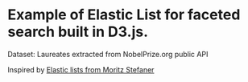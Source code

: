 
# Example of Elastic List for faceted search built in D3.js.


Dataset: Laureates extracted from NobelPrize.org public API


Inspired by [Elastic lists from Moritz Stefaner](http://archive.stefaner.eu/projects/elastic-lists/)